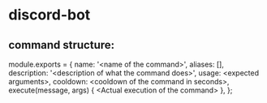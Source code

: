 # discord-bot

## command structure:

module.exports = {
    name: '&lt;name of the command&gt;',
    aliases: [],
    description: '&lt;description of what the command does&gt;',
    usage: &lt;expected arguments&gt;,
    cooldown: &lt;cooldown of the command in seconds&gt;,
    execute(message, args) {
        &lt;Actual execution of the command&gt;
    },
};
